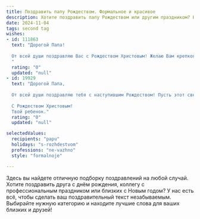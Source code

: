 ```yaml
---
title: Поздравить папу Рождеством. Формальное и красивое
description: Хотите поздравить папу Рождеством или другим праздником? Наш ИИ создаст незабываемое поздравление, а вы обязательно выделитесь среди других.  
date: 2024-11-04
tags: second tag
wishes:
- id: 111863
  text: "Дорогой Папа!
  
  От всей души поздравляю Вас с Рождеством Христовым! Желаю Вам крепкого здоровья, душевного тепла, мира и благополучия в Новом году. Пусть Рождественская звезда освещает Ваш путь, а  праздничное настроение согревает Ваше сердце. Счастливого Рождества!
  "
  rating: "0"
  updated: "null"
- id: 19929
  text: "Дорогой Папа,
  
  От всей души поздравляю тебя с наступившим Рождеством! Пусть этот светлый праздник принесет в наш дом радость, тепло и уют. Желаю, чтобы в эти святые дни твои сердце наполнилось любовью, а душа — миром и благодатью. Пусть каждый новый день приближает тебя к исполнению самых заветных желаний.
  
  С Рождеством Христовым!
  Твой ребенок."
  rating: "0"
  updated: "null"

selectedValues:
  recipients: "papu"
  holidays: "s-rozhdestvom"
  professions: "ne-vazhno"
  style: "formalnoje"

---
```


Здесь вы найдете отличную подборку поздравлений на любой случай.
Хотите поздравить друга с днём рождения, коллегу с профессиональным праздником или близких с Новым годом? У нас есть всё, чтобы сделать ваш поздравительный текст незабываемым. Выбирайте нужную категорию и находите лучшие слова для ваших близких и друзей!

